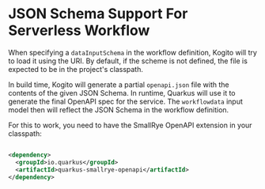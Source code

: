 # JSON Schema Support For Serverless Workflow

When specifying a `dataInputSchema` in the workflow definition, Kogito will try to load it using the URI. By default, if the scheme is not defined, the file is expected to be in the project's
classpath.

In build time, Kogito will generate a partial `openapi.json` file with the contents of the given JSON Schema. In runtime, Quarkus will use it to generate the final OpenAPI spec for the service.
The `workflowdata` input model then will reflect the JSON Schema in the workflow definition.

For this to work, you need to have the SmallRye OpenAPI extension in your classpath:

````xml

<dependency>
  <groupId>io.quarkus</groupId>
  <artifactId>quarkus-smallrye-openapi</artifactId>
</dependency>
````
